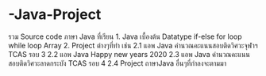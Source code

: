 # -Java-Project
รวม Source code ภาษา Java ที่เรียน 1. Java เบื้องต้น Datatype if-else for loop while loop Array
2. Project ต่างๆที่ทํา เช่น
     2.1 แอพ Java คํานวณคะแนนสอบติดวิศวะจุฬาฯ TCAS รอบ 3
     2.2 แอพ Java Happy new years 2020
     2.3 แอพ Java คํานวณคะแนนสอบติดวิศวะลาดกระบัง TCAS รอบ 4
     2.4 Project ถาษาJava อื่นๆที่กําลงจะตามมา
